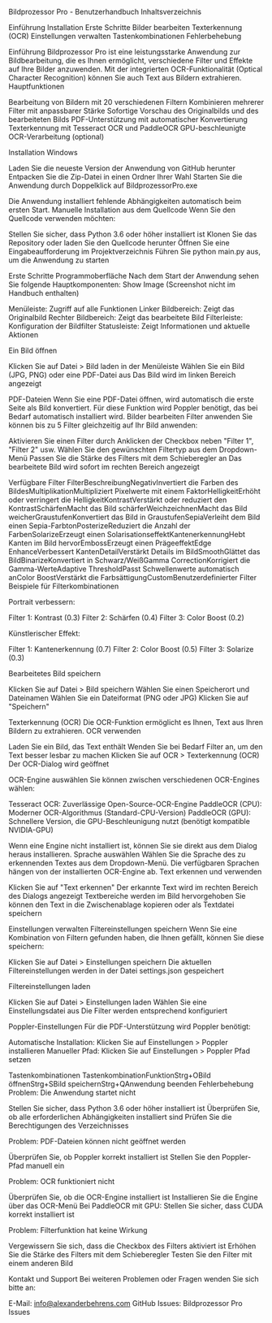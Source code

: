 Bildprozessor Pro - Benutzerhandbuch
Inhaltsverzeichnis

Einführung
Installation
Erste Schritte
Bilder bearbeiten
Texterkennung (OCR)
Einstellungen verwalten
Tastenkombinationen
Fehlerbehebung

Einführung
Bildprozessor Pro ist eine leistungsstarke Anwendung zur Bildbearbeitung, die es Ihnen ermöglicht, verschiedene Filter und Effekte auf Ihre Bilder anzuwenden. Mit der integrierten OCR-Funktionalität (Optical Character Recognition) können Sie auch Text aus Bildern extrahieren.
Hauptfunktionen

Bearbeitung von Bildern mit 20 verschiedenen Filtern
Kombinieren mehrerer Filter mit anpassbarer Stärke
Sofortige Vorschau des Originalbilds und des bearbeiteten Bilds
PDF-Unterstützung mit automatischer Konvertierung
Texterkennung mit Tesseract OCR und PaddleOCR
GPU-beschleunigte OCR-Verarbeitung (optional)

Installation
Windows

Laden Sie die neueste Version der Anwendung von GitHub herunter
Entpacken Sie die Zip-Datei in einen Ordner Ihrer Wahl
Starten Sie die Anwendung durch Doppelklick auf BildprozessorPro.exe

Die Anwendung installiert fehlende Abhängigkeiten automatisch beim ersten Start.
Manuelle Installation aus dem Quellcode
Wenn Sie den Quellcode verwenden möchten:

Stellen Sie sicher, dass Python 3.6 oder höher installiert ist
Klonen Sie das Repository oder laden Sie den Quellcode herunter
Öffnen Sie eine Eingabeaufforderung im Projektverzeichnis
Führen Sie python main.py aus, um die Anwendung zu starten

Erste Schritte
Programmoberfläche
Nach dem Start der Anwendung sehen Sie folgende Hauptkomponenten:
Show Image (Screenshot nicht im Handbuch enthalten)

Menüleiste: Zugriff auf alle Funktionen
Linker Bildbereich: Zeigt das Originalbild
Rechter Bildbereich: Zeigt das bearbeitete Bild
Filterleiste: Konfiguration der Bildfilter
Statusleiste: Zeigt Informationen und aktuelle Aktionen

Ein Bild öffnen

Klicken Sie auf Datei > Bild laden in der Menüleiste
Wählen Sie ein Bild (JPG, PNG) oder eine PDF-Datei aus
Das Bild wird im linken Bereich angezeigt

PDF-Dateien
Wenn Sie eine PDF-Datei öffnen, wird automatisch die erste Seite als Bild konvertiert. Für diese Funktion wird Poppler benötigt, das bei Bedarf automatisch installiert wird.
Bilder bearbeiten
Filter anwenden
Sie können bis zu 5 Filter gleichzeitig auf Ihr Bild anwenden:

Aktivieren Sie einen Filter durch Anklicken der Checkbox neben "Filter 1", "Filter 2" usw.
Wählen Sie den gewünschten Filtertyp aus dem Dropdown-Menü
Passen Sie die Stärke des Filters mit dem Schieberegler an
Das bearbeitete Bild wird sofort im rechten Bereich angezeigt

Verfügbare Filter
FilterBeschreibungNegativInvertiert die Farben des BildesMultiplikationMultipliziert Pixelwerte mit einem FaktorHelligkeitErhöht oder verringert die HelligkeitKontrastVerstärkt oder reduziert den KontrastSchärfenMacht das Bild schärferWeichzeichnenMacht das Bild weicherGraustufenKonvertiert das Bild in GraustufenSepiaVerleiht dem Bild einen Sepia-FarbtonPosterizeReduziert die Anzahl der FarbenSolarizeErzeugt einen SolarisationseffektKantenerkennungHebt Kanten im Bild hervorEmbossErzeugt einen PrägeeffektEdge EnhanceVerbessert KantenDetailVerstärkt Details im BildSmoothGlättet das BildBinarizeKonvertiert in Schwarz/WeißGamma CorrectionKorrigiert die Gamma-WerteAdaptive ThresholdPasst Schwellenwerte automatisch anColor BoostVerstärkt die FarbsättigungCustomBenutzerdefinierter Filter
Beispiele für Filterkombinationen

Portrait verbessern:

Filter 1: Kontrast (0.3)
Filter 2: Schärfen (0.4)
Filter 3: Color Boost (0.2)


Künstlerischer Effekt:

Filter 1: Kantenerkennung (0.7)
Filter 2: Color Boost (0.5)
Filter 3: Solarize (0.3)



Bearbeitetes Bild speichern

Klicken Sie auf Datei > Bild speichern
Wählen Sie einen Speicherort und Dateinamen
Wählen Sie ein Dateiformat (PNG oder JPG)
Klicken Sie auf "Speichern"

Texterkennung (OCR)
Die OCR-Funktion ermöglicht es Ihnen, Text aus Ihren Bildern zu extrahieren.
OCR verwenden

Laden Sie ein Bild, das Text enthält
Wenden Sie bei Bedarf Filter an, um den Text besser lesbar zu machen
Klicken Sie auf OCR > Texterkennung (OCR)
Der OCR-Dialog wird geöffnet

OCR-Engine auswählen
Sie können zwischen verschiedenen OCR-Engines wählen:

Tesseract OCR: Zuverlässige Open-Source-OCR-Engine
PaddleOCR (CPU): Moderner OCR-Algorithmus (Standard-CPU-Version)
PaddleOCR (GPU): Schnellere Version, die GPU-Beschleunigung nutzt (benötigt kompatible NVIDIA-GPU)

Wenn eine Engine nicht installiert ist, können Sie sie direkt aus dem Dialog heraus installieren.
Sprache auswählen
Wählen Sie die Sprache des zu erkennenden Textes aus dem Dropdown-Menü. Die verfügbaren Sprachen hängen von der installierten OCR-Engine ab.
Text erkennen und verwenden

Klicken Sie auf "Text erkennen"
Der erkannte Text wird im rechten Bereich des Dialogs angezeigt
Textbereiche werden im Bild hervorgehoben
Sie können den Text in die Zwischenablage kopieren oder als Textdatei speichern

Einstellungen verwalten
Filtereinstellungen speichern
Wenn Sie eine Kombination von Filtern gefunden haben, die Ihnen gefällt, können Sie diese speichern:

Klicken Sie auf Datei > Einstellungen speichern
Die aktuellen Filtereinstellungen werden in der Datei settings.json gespeichert

Filtereinstellungen laden

Klicken Sie auf Datei > Einstellungen laden
Wählen Sie eine Einstellungsdatei aus
Die Filter werden entsprechend konfiguriert

Poppler-Einstellungen
Für die PDF-Unterstützung wird Poppler benötigt:

Automatische Installation: Klicken Sie auf Einstellungen > Poppler installieren
Manueller Pfad: Klicken Sie auf Einstellungen > Poppler Pfad setzen

Tastenkombinationen
TastenkombinationFunktionStrg+OBild öffnenStrg+SBild speichernStrg+QAnwendung beenden
Fehlerbehebung
Problem: Die Anwendung startet nicht

Stellen Sie sicher, dass Python 3.6 oder höher installiert ist
Überprüfen Sie, ob alle erforderlichen Abhängigkeiten installiert sind
Prüfen Sie die Berechtigungen des Verzeichnisses

Problem: PDF-Dateien können nicht geöffnet werden

Überprüfen Sie, ob Poppler korrekt installiert ist
Stellen Sie den Poppler-Pfad manuell ein

Problem: OCR funktioniert nicht

Überprüfen Sie, ob die OCR-Engine installiert ist
Installieren Sie die Engine über das OCR-Menü
Bei PaddleOCR mit GPU: Stellen Sie sicher, dass CUDA korrekt installiert ist

Problem: Filterfunktion hat keine Wirkung

Vergewissern Sie sich, dass die Checkbox des Filters aktiviert ist
Erhöhen Sie die Stärke des Filters mit dem Schieberegler
Testen Sie den Filter mit einem anderen Bild

Kontakt und Support
Bei weiteren Problemen oder Fragen wenden Sie sich bitte an:

E-Mail: info@alexanderbehrens.com
GitHub Issues: Bildprozessor Pro Issues